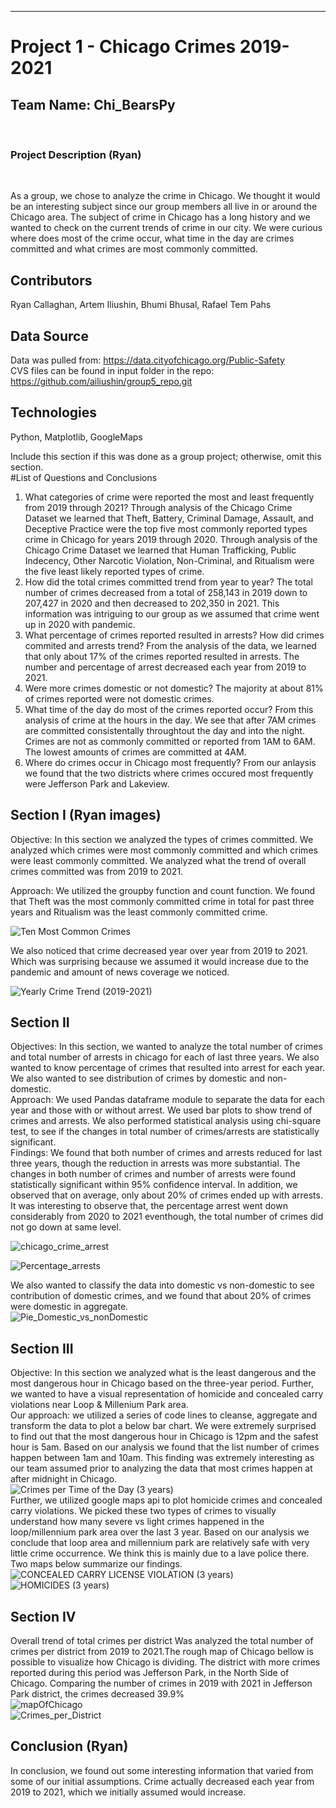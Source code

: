 ***  

# Project 1 - Chicago Crimes 2019-2021
## Team Name: Chi_BearsPy
<br>

### Project Description (Ryan)
<br>

As a group, we chose to analyze the crime in Chicago. We thought it would be an interesting subject since our group members all live in or around the Chicago area. The subject of crime in Chicago has a long history and we wanted to check on the current trends of crime in our city. We were curious where does most of the crime occur, what time in the day are crimes committed and what crimes are most commonly committed. 

## Contributors 

Ryan Callaghan, Artem Iliushin, Bhumi Bhusal, Rafael Tem Pahs
<br>   

## Data Source

Data was pulled from: https://data.cityofchicago.org/Public-Safety <br>
CVS files can be found in input folder in the repo: https://github.com/ailiushin/group5_repo.git
<br>

## Technologies
Python, Matplotlib, GoogleMaps
<br>

Include this section if this was done as a group project; otherwise, omit this section.  
#List of Questions and Conclusions
1. What categories of crime were reported the most and least frequently from 2019 through 2021?
Through analysis of the Chicago Crime Dataset we learned that Theft, Battery, Criminal Damage, Assault, and Deceptive Practice were the top five most commonly reported types crime in Chicago for years 2019 through 2020. 
Through analysis of the Chicago Crime Dataset we learned that Human Trafficking, Public Indecency, Other Narcotic Violation, Non-Criminal, and Ritualism were the five least likely reported types of crime. 
2. How did the total crimes committed trend from year to year?
The total number of crimes decreased from a total of 258,143 in 2019 down to 207,427 in 2020 and then decreased to 202,350 in 2021. This information was intriguing to our group as we assumed that crime went up in 2020 with pandemic.
3. What percentage of crimes reported resulted in arrests? How did crimes commited and arrests trend?
From the analysis  of the data, we learned that only about 17% of the crimes reported resulted in arrests. The number and percentage of arrest decreased each year from 2019 to 2021.
4. Were more crimes domestic or not domestic? 
The majority at about 81% of crimes reported were not domestic crimes. 
5. What time of the day do most of the crimes reported occur?
From this analysis of crime at the hours in the day. We see that after 7AM crimes are committed consistentally throughtout the day and into the night. Crimes are not as commonly committed or reported from 1AM to 6AM. The lowest amounts of crimes are committed at 4AM.
6. Where do crimes occur in Chicago most frequently?
From our anlaysis we found that the two districts where crimes occured most frequently were Jefferson Park and Lakeview.

## Section I (Ryan images) <br>
Objective: In this section we analyzed the types of crimes committed. We analyzed which crimes were most commonly committed and which crimes were least commonly committed. We analyzed what the trend of overall crimes committed was from 2019 to 2021.<br>

Approach: We utilized the groupby function and count function. We found that Theft was the most commonly committed crime in total for past three years and Ritualism was the least commonly committed crime. <br>

![Ten Most Common Crimes](https://user-images.githubusercontent.com/99552456/164772226-d6a407bb-df26-4e1f-a47d-bd9396ecdaa4.png)

We also noticed that crime decreased year over year from 2019 to 2021. Which was surprising because we assumed it would increase due to the pandemic and amount of news coverage we noticed.<br>

![Yearly Crime Trend (2019-2021)](https://user-images.githubusercontent.com/99552456/164788861-e1974451-ba93-498b-9862-a208fd864407.png)

## Section II<br>
Objectives: In this section, we wanted to analyze the total number of crimes and total number of arrests in chicago for each of last three years. We also wanted to know percentage of crimes that resulted into arrest for each year. We also wanted to see distribution of crimes by domestic and non-domestic. 
<br>
Approach: We used Pandas dataframe module to separate the data for each year and those with or without arrest. We used bar plots to show trend of crimes and arrests. We also performed statistical analysis using chi-square test, to see if the changes in total number of crimes/arrests are statistically significant. 
<br>
Findings: We found that both number of crimes and arrests reduced for last three years, though the reduction in arrests was more substantial. The changes in both number of crimes and number of arrests were found statistically significant within 95% confidence interval. In addition, we observed that on average, only about 20% of crimes ended up with arrests. It was interesting to observe that, the percentage arrest went down considerably from 2020 to 2021 eventhough, the total number of crimes did not go down at same level. 

![chicago_crime_arrest](https://user-images.githubusercontent.com/99154332/164585329-6f6c5c89-1d8b-48d7-abe8-50b3e7a03796.png)

![Percentage_arrests](https://user-images.githubusercontent.com/99154332/164585436-9080a810-81df-46d8-9aeb-6d20eeb75a70.png)

We also wanted to classify the data into domestic vs non-domestic to see contribution of domestic crimes, and we found that about 20% of crimes were domestic in aggregate.<br>
![Pie_Domestic_vs_nonDomestic](https://user-images.githubusercontent.com/99154332/164585827-b137f3b4-64ba-42b8-861c-92968fa5488f.png)
<br>

## Section III<br>
Objective: In this section we analyzed what is the least dangerous and the most dangerous hour in Chicago based on the three-year period. Further, we wanted to have a visual representation of homicide and concealed carry violations near Loop & Millenium Park area. <br>
Our approach: we utilized a series of code lines to cleanse, aggregate and transform the data to plot a below bar chart. We were extremely surprised to find out that the most dangerous hour in Chicago is 12pm and the safest hour is 5am. Based on our analysis we found that the list number of crimes happen between 1am and 10am. This finding was extremely interesting as our team assumed prior to analyzing the data that most crimes happen at after midnight in Chicago.<br> 
![Crimes per Time of the Day (3 years)](https://user-images.githubusercontent.com/100001858/164580296-dc284f7e-82a1-46d3-ac40-b8f581671c78.png)<br>
Further, we utilized google maps api to plot homicide crimes and concealed carry violations. We picked these two types of crimes to visually understand how many severe vs light crimes happened in the loop/millennium park area over the last 3 year. Based on our analysis we conclude that loop area and millennium park are relatively safe with very little crime occurrence. We think this is mainly due to a lave police there. Two maps below summarize our findings. 
![CONCEALED CARRY LICENSE VIOLATION (3 years)](https://user-images.githubusercontent.com/100001858/164580643-1e5cbb88-5ebd-4a51-a8f2-4f0a30052c03.png) ![HOMICIDES (3 years)](https://user-images.githubusercontent.com/100001858/164580675-ff599e26-6dd0-419d-98a7-46a03169e01f.png)
<br>

## Section IV <br>
Overall trend of total crimes per district
Was analyzed the total number of crimes per district from 2019 to 2021.The rough map of Chicago bellow is possible to visualize how Chicago is dividing. The district with more crimes reported during this period was Jefferson Park, in the North Side of Chicago. Comparing the number of crimes in 2019 with 2021 in Jefferson Park district, the crimes decreased 39.9%
<br>
![mapOfChicago](https://user-images.githubusercontent.com/100001858/164586783-9b5b628b-4605-4106-a13a-334b9b2cd945.jpg)
<br>
![Crimes_per_District](https://user-images.githubusercontent.com/100001858/164586912-6fa10105-ab05-483e-8c5b-99eaec1b95da.png)

## Conclusion (Ryan)
In conclusion, we found out some interesting information that varied from some of our initial assumptions. Crime actually decreased each year from 2019 to 2021, which we initially assumed would increase.
